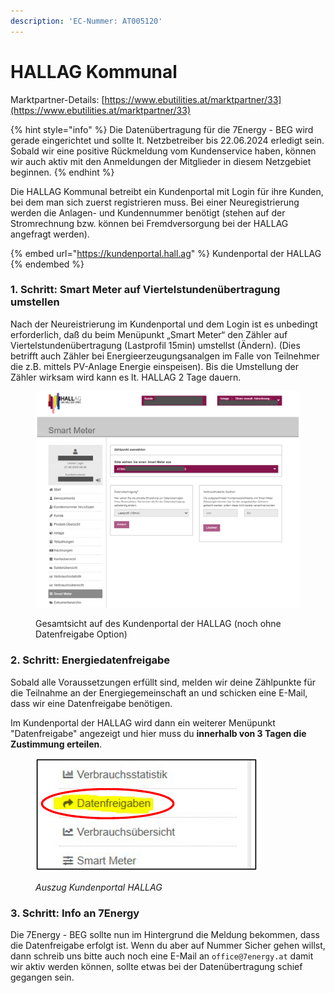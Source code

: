 ```yaml
---
description: 'EC-Nummer: AT005120'
---
```


# HALLAG Kommunal

Marktpartner-Details: [https://www.ebutilities.at/marktpartner/33](https://www.ebutilities.at/marktpartner/33)

{% hint style="info" %}
Die Datenübertragung für die 7Energy - BEG wird gerade eingerichtet und sollte lt. Netzbetreiber bis 22.06.2024 erledigt sein. Sobald wir eine positive Rückmeldung vom Kundenservice haben, können wir auch aktiv mit den Anmeldungen der Mitglieder in diesem Netzgebiet beginnen. &#x20;
{% endhint %}

Die HALLAG Kommunal betreibt ein Kundenportal mit Login für ihre Kunden, bei dem man sich zuerst registrieren muss. Bei einer Neuregistrierung werden die Anlagen- und Kundennummer benötigt (stehen auf der Stromrechnung bzw. können bei Fremdversorgung bei der HALLAG angefragt werden).

{% embed url="https://kundenportal.hall.ag" %}
Kundenportal der HALLAG
{% endembed %}

### 1. Schritt: Smart Meter auf Viertelstundenübertragung umstellen &#x20;

Nach der Neureistrierung im Kundenportal und dem Login ist es unbedingt erforderlich, daß du beim Menüpunkt „Smart Meter“ den Zähler auf Viertelstundenübertragung (Lastprofil 15min) umstellst (Ändern). (Dies betrifft auch Zähler bei Energieerzeugungsanalgen im Falle von Teilnehmer die z.B. mittels PV-Anlage Energie einspeisen). Bis die Umstellung der Zähler wirksam wird kann es lt. HALLAG 2 Tage dauern.

<figure><img src="../../.gitbook/assets/image (31).png" alt=""><figcaption><p>Gesamtsicht auf des Kundenportal der HALLAG (noch ohne Datenfreigabe Option)</p></figcaption></figure>

### 2. Schritt: Energiedatenfreigabe&#x20;

Sobald alle Voraussetzungen erfüllt sind, melden wir deine Zählpunkte für die Teilnahme an der Energiegemeinschaft an und schicken eine E-Mail, dass wir eine Datenfreigabe benötigen.&#x20;

Im Kundenportal der HALLAG wird dann ein weiterer Menüpunkt "Datenfreigabe" angezeigt und hier muss du **innerhalb von 3 Tagen die Zustimmung erteilen**.&#x20;

<div align="left">

<figure><img src="../../.gitbook/assets/image (32).png" alt=""><figcaption><p><em>Auszug Kundenportal HALLAG</em></p></figcaption></figure>

</div>

### 3. Schritt: Info an 7Energy

Die 7Energy - BEG sollte nun im Hintergrund die Meldung bekommen, dass die Datenfreigabe erfolgt ist. Wenn du aber auf Nummer Sicher gehen willst, dann schreib uns bitte auch noch eine E-Mail an `office@7energy.at` damit wir aktiv werden können, sollte etwas bei der Datenübertragung schief gegangen sein.
